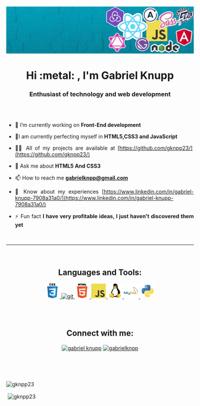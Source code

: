 ![Banner](https://github.com/gknpp23/gknpp23/blob/main/websites-banner.jpg?raw=true)

<h1 align="center">Hi :metal: , I'm Gabriel Knupp</h1>
<h3 align="center">Enthusiast of technology and web development</h3>
<br><br>
<div align="justify">

- 🔭 I’m currently working on **Front-End development**

- 🌱I am currently perfecting myself in **HTML5,CSS3 and JavaScript**

- 👨‍💻 All of my projects are available at [https://github.com/gknpp23/](https://github.com/gknpp23/)

- 💬 Ask me about **HTML5 And CSS3**

- 📫 How to reach me **gabrielknpp@gmail.com**

- 📄 Know about my experiences [https://www.linkedin.com/in/gabriel-knupp-7908a31a0/](https://www.linkedin.com/in/gabriel-knupp-7908a31a0/)

- ⚡ Fun fact **I have very profitable ideas, I just haven't discovered them yet**
<div>
<br>
<hr>
<br>
<h2 align="center">Languages and Tools:</h2>
<p align="center"> </a> <a href="https://www.w3schools.com/css/" target="_blank" rel="noreferrer"> <img src="https://raw.githubusercontent.com/devicons/devicon/master/icons/css3/css3-original-wordmark.svg" alt="css3" width="40" height="40"/> </a> <a href="https://git-scm.com/" target="_blank" rel="noreferrer"> <img src="https://www.vectorlogo.zone/logos/git-scm/git-scm-icon.svg" alt="git" width="40" height="40"/> </a> <a href="https://www.w3.org/html/" target="_blank" rel="noreferrer"> <img src="https://raw.githubusercontent.com/devicons/devicon/master/icons/html5/html5-original-wordmark.svg" alt="html5" width="40" height="40"/> </a> <a href="https://developer.mozilla.org/en-US/docs/Web/JavaScript" target="_blank" rel="noreferrer"> <img src="https://raw.githubusercontent.com/devicons/devicon/master/icons/javascript/javascript-original.svg" alt="javascript" width="40" height="40"/> </a> <a href="https://www.linux.org/" target="_blank" rel="noreferrer"> <img src="https://raw.githubusercontent.com/devicons/devicon/master/icons/linux/linux-original.svg" alt="linux" width="40" height="40"/> </a> <a href="https://www.mysql.com/" target="_blank" rel="noreferrer"> <img src="https://raw.githubusercontent.com/devicons/devicon/master/icons/mysql/mysql-original-wordmark.svg" alt="mysql" width="40" height="40"/> </a> <a href="https://www.python.org" target="_blank" rel="noreferrer"> <img src="https://raw.githubusercontent.com/devicons/devicon/master/icons/python/python-original.svg" alt="python" width="40" height="40"/> </a> </p>
<br><br>
<h2 align="center">Connect with me:</h2>
<p align="center">
<a href="https://linkedin.com/in/gabriel knupp" target="blank"><img align="center" src="https://raw.githubusercontent.com/rahuldkjain/github-profile-readme-generator/master/src/images/icons/Social/linked-in-alt.svg" alt="gabriel knupp" height="30" width="40" /></a>
<a href="https://instagram.com/gabrielknpp" target="blank"><img align="center" src="https://raw.githubusercontent.com/rahuldkjain/github-profile-readme-generator/master/src/images/icons/Social/instagram.svg" alt="gabrielknpp" height="30" width="40" /></a>
</p>
<br><br><br>

<div align="left">
<p><img align="center" src="https://github-readme-stats.vercel.app/api/top-langs?username=gknpp23&show_icons=true&theme=dark&locale=en&layout=compact" alt="gknpp23" /></p>

<p>&nbsp;<img align="center" src="https://github-readme-stats.vercel.app/api?username=gknpp23&show_icons=true&theme=dark&locale=en" alt="gknpp23" /></p>
</div>

